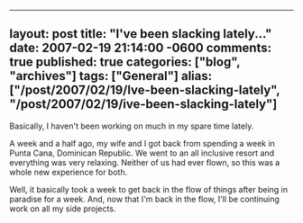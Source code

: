  ---
  layout: post
  title: "I've been slacking lately..."
  date: 2007-02-19 21:14:00 -0600
  comments: true
  published: true
  categories: ["blog", "archives"]
  tags: ["General"]
  alias: ["/post/2007/02/19/Ive-been-slacking-lately", "/post/2007/02/19/ive-been-slacking-lately"]
  ---
<!-- more -->
<P>Basically, I haven't been working on much in my spare time lately.</P>
<P>A week and a half ago, my wife and I got back from spending a week in Punta Cana, Dominican Republic. We went to an all inclusive resort and everything was very relaxing. Neither of us had ever flown, so this was a whole new experience for both.</P>
<P>Well, it basically took a week to get back in the flow of things&nbsp;after being in paradise for a week. And, now that I'm back in the flow, I'll be continuing work on all my side projects.</P>
